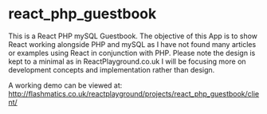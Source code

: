 # react_php_guestbook
This is a React PHP mySQL Guestbook. The objective of this App is to show React working alongside PHP and mySQL as I have not found many articles or examples using React in conjunction with PHP.
Please note the design is kept to a minimal as in ReactPlayground.co.uk I will be focusing more on development concepts and implementation rather than design.

A working demo can be viewed at:
http://flashmatics.co.uk/reactplayground/projects/react_php_guestbook/client/

